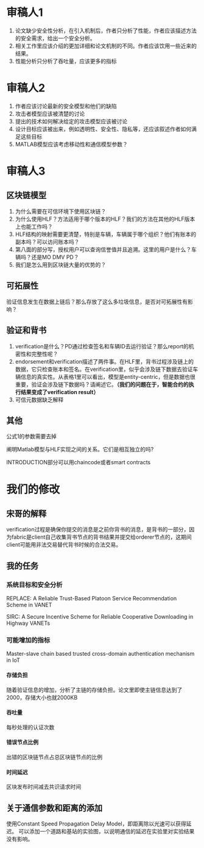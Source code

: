 # 审稿人1

1. 论文缺少安全性分析，在引入机制后，作者只分析了性能，作者应该描述方法的安全需求，给出一个安全分析。
2. 相关工作里应该介绍的更加详细和论文机制的不同。作者应该饮用一些近来的结果。
3. 性能分析只分析了吞吐量，应该更多的指标

# 审稿人2

1. 作者应该讨论最新的安全模型和他们的缺陷
2. 攻击者模型应该被清楚的讨论
3. 提出的技术如何解决给定的攻击模型应该被讨论
4. 设计目标应该被出来，例如透明性、安全性、隐私等，还应该叙述作者如何满足这些目标
5. MATLAB模型应该考虑移动性和通信模型参数？

# 审稿人3

## 区块链模型

1. 为什么需要在可信环境下使用区块链？
2. 为什么使用HLF？方法适用于哪个版本的HLF？我们的方法在其他的HLF版本上也能工作吗？
3. HLF结构的映射需要更清楚，特别是车辆，车辆属于哪个组织？他们有账本的副本吗？可以访问账本吗？
4. 第八面的部分写，授权用户可以查询信誉值并且追溯。这里的用户是什么？车辆吗？还是MO DMV PD？
5. 我们是怎么用到区块链大量的优势的？

## 可拓展性

验证信息发生在数据上链后？那么存放了这么多垃圾信息，是否对可拓展性有影响？

## 验证和背书

1. verification是什么？PD通过检查签名和车辆ID去运行验证？那么report的机密性和完整性呢？
2. endorsement和verification描述了两件事。在HLF里，背书过程涉及链上的数据，它只检查账本和签名。在verification里，似乎会涉及链下数据去验证车辆信息的真实性。从表格1里可以看出，模型是entity-centric，但是数据也很重要，验证会涉及链下数据吗？请阐述它。**（我们的问题在于，智能合约的执行结果变成了verification result）**
3. 可信元数据缺乏解释

## 其他

公式1的参数需要去掉

阐明Matlab模型与HLF实现之间的关系。它们是相互独立的吗?

INTRODUCTION部分可以用chaincode或者smart contracts





# 我们的修改

## 宋哥的解释

verification过程是确保你提交的消息是之前你背书的消息，是背书的一部分，因为fabric是client自己收集背书节点的背书结果并提交给orderer节点的，这期间client可能用非法交易替代背书时候的合法交易。

## 我的任务

### 系统目标和安全分析

REPLACE: A Reliable Trust-Based Platoon Service Recommendation Scheme in VANET

SIRC: A Secure Incentive Scheme for Reliable Cooperative Downloading in Highway VANETs

### 可能增加的指标

Master-slave chain based trusted cross-domain authentication mechanism in IoT

#### 存储负担

随着验证信息的增加，分析了主链的存储负担。论文里即使主链信息达到了2000，存储大小也就2000KB

#### 吞吐量

每秒处理的认证次数

#### 错误节点比例

出错的区块链节点占总区块链节点的比例

#### 时间延迟

区块发布时间减去共识请求时间





## 关于通信参数和距离的添加

使用Constant Speed Propagation Delay Model，即距离除以光速可以获得延迟。        可以添加一个道路和基站的实验图，以说明通信的延迟在实验里对实验结果没有影响。



